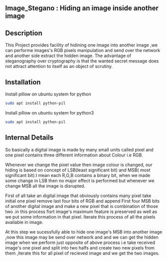 ## Image_Stegano : Hiding an image inside another image

## Description

This Project provides facility of hidining one image into another image ,we can performe images's RGB pixels
manipulation and send over the network and another side extract the hidden image. The advantage of steganography
over cryptography is that the wanted secret message does not attract attention to itself as an
object of scrutiny.


## Installation

Install pillow on ubuntu system for python

```bash
sudo apt install python-pil
```

Install pillow on ubuntu system for python3

```bash
sudo apt install python-pil
```


## Internal Details

So basically a digital image is made by many small units called pixel and one pixel contains three different information
about Colour i.e RGB.

Whenever we change the pixel value then image colour is changed, our hiding is based on concept of LSB(least significant bit) and MSB( most significant bit).I mean each R,G,B contains a binary bit, when we made some change in LSB then no major
effect is performed but whenever we change MSB all the image is disrupted.


First of all take an digital image that obviously contains many pixel take initial one pixel remove last four bits of RGB 
and append First four MSB bits of another digital image and make a new pixel that is combination of those two .in this 
process fisrt image's maximum feature is preserved as well as we put some information in that pixel. Iterate this process of all the pixels available in image.


At this step we sucessfully able to hide one image's MSB into another image ,now this image may be send over network and 
and we can get the hidden image when we perform just opposite of above process i.e take received image's one pixel and split into two halfs and create two new pixels from them ,iterate this for all pixel of recieved image and we get the  two images.





